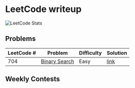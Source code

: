 # LeetCode writeup

![LeetCode Stats](https://leetcard.jacoblin.cool/Offliner?theme=light&ext=activity)

## Problems
| LeetCode # | Problem                                                                                  | Difficulty | Solution                                              |
| ---------- | ---------------------------------------------------------------------------------------- | ---------- | ----------------------------------------------------- |
| 704        | <a href="https://leetcode.com/problems/binary-search/" target="_blank">Binary Search</a> | Easy       | [link](./problems/704_binary_search/binary_search.md) |

## Weekly Contests